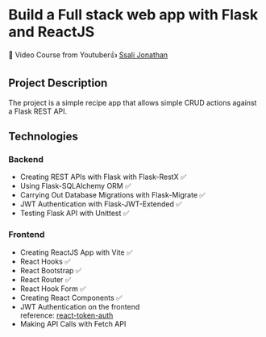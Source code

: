 # Build a Full stack web app with Flask and ReactJS

🎥 Video Course from Youtuber👍 [Ssali Jonathan](https://www.youtube.com/playlist?list=PLEt8Tae2spYkfEYQnKxQ4vrOULAnMI1iF)

## Project Description

The project is a simple recipe app that allows simple CRUD actions against a Flask REST API.

## Technologies

### Backend

- Creating REST APIs with Flask with Flask-RestX ✅
- Using Flask-SQLAlchemy ORM ✅
- Carrying Out Database Migrations with Flask-Migrate ✅
- JWT Authentication with Flask-JWT-Extended ✅
- Testing Flask API with Unittest ✅

### Frontend

- Creating ReactJS App with Vite ✅
- React Hooks ✅
- React Bootstrap ✅
- React Router ✅
- React Hook Form ✅
- Creating React Components ✅
- JWT Authentication on the frontend <br>
  reference: [react-token-auth](https://github.com/obabichev/react-token-auth)
- Making API Calls with Fetch API
